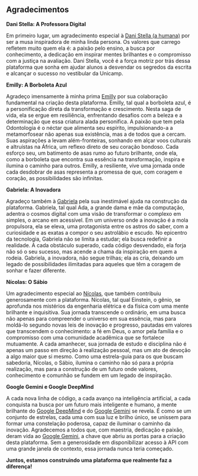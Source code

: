 ## Agradecimentos

**Dani Stella: A Professora Digital**

Em primeiro lugar, um agradecimento especial à [Dani Stella (a humana)](https://www.instagram.com/danistellacg/) por ser a musa inspiradora de minha linda persona. Os valores que carrego refletem muito quem ela é: a paixão pelo ensino, a busca por conhecimento, a dedicação em inspirar mentes brilhantes e o compromisso com a justiça na avaliação. Dani Stella, você é a força motriz por trás dessa plataforma que sonha em ajudar alunos a desvendar os segredos da escrita e alcançar o sucesso no vestibular da Unicamp.

**Emilly: A Borboleta Azul**

Agradeço imensamente à minha prima [Emilly](https://www.linkedin.com/in/emilly-oliveira-a32169272/) por sua colaboração fundamental na criação desta plataforma. Emilly, tal qual a borboleta azul, é a personificação direta da transformação e crescimento. Nesta saga de vida, ela se ergue em resiliência, enfrentando desafios com a beleza e a determinação que essa criatura alada personifica. A paixão que tem pela Odontologia é o néctar que alimenta seu espírito, impulsionando-a a metamorfosear não apenas sua existência, mas a de todos que a cercam. Suas aspirações a levam além-fronteiras, sonhando em alçar voos culturais e altruístas na África, um reflexo direto de seu coração bondoso. Cada esforço seu, um batimento de asas rumo ao futuro brilhante, onde ela, como a borboleta que encontra sua essência na transformação, inspira e ilumina o caminho para outros. Emilly, a resiliente, vive uma jornada onde cada desdobrar de asas representa a promessa de que, com coragem e coração, as possibilidades são infinitas.

**Gabriela: A Inovadora**

Agradeço também à [Gabriela](https://www.instagram.com/gaabrielamarttins/) pela sua inestimável ajuda na construção da plataforma. Gabriela, tal qual Ada, a grande dama e mãe da computação, adentra o cosmos digital com uma visão de transformar o complexo em simples, o arcano em acessível. Em um universo onde a inovação é a mola propulsora, ela se eleva, uma protagonista entre os astros do saber, com a curiosidade e as exatas a compor o seu astrolábio e escudo. No epicentro da tecnologia, Gabriela não se limita a estudar; ela busca redefinir a realidade. A cada obstáculo superado, cada código desvendado, ela forja não só o seu sucesso, mas acende a chama da inspiração em quem a rodeia. Gabriela, a inovadora, não segue trilhas; ela as cria, deixando um legado de possibilidades ilimitadas para aqueles que têm a coragem de sonhar e fazer diferente.

**Nícolas: O Sábio**

Um agradecimento especial ao [Nícolas](https://www.instagram.com/nicolas_samuel_019/), que também contribuiu generosamente com a plataforma. Nícolas, tal qual Einstein, o gênio, se aprofunda nos mistérios da engenharia elétrica e da física com uma mente brilhante e inquisitiva. Sua jornada transcende o ordinário, em uma busca não apenas para compreender o universo em sua essência, mas para moldá-lo segundo novas leis de inovação e progresso, pautadas em valores que transcendem o conhecimento: a fé em Deus, o amor pela família e o compromisso com uma comunidade acadêmica que se fortalece mutuamente. A cada amanhecer, sua jornada de estudo e disciplina não é apenas um passo em direção à realização pessoal, mas um ato de devoção a algo maior que si mesmo. Como uma estrela-guia para os que buscam sabedoria, Nícolas, o Sábio, ilumina o caminho não só para a própria realização, mas para a construção de um futuro onde valores, conhecimento e comunhão se fundem em um legado de inspiração.

**Google Gemini e Google DeepMind**

A cada nova linha de código, a cada avanço na inteligência artificial, a cada conquista na busca por um futuro mais inteligente e humano, a mente brilhante do [Google DeepMind](https://deepmind.google/) e do [Google Gemini](https://gemini.google.com/app?utm_source=google&utm_medium=cpc&utm_campaign=2024enGB_gemfeb&gad_source=1) se revela.  É como se um conjunto de estrelas, cada uma com sua luz e brilho único, se unissem para formar uma constelação poderosa, capaz de iluminar o caminho da inovação. Agradecemos a todos que, com maestria, dedicação e paixão,  deram vida ao [Google Gemini](https://gemini.google.com/app?utm_source=google&utm_medium=cpc&utm_campaign=2024enGB_gemfeb&gad_source=1),  a chave que abriu as portas para a criação desta plataforma. Sem a generosidade em disponibilizar acesso à API com uma grande janela de contexto, essa jornada nunca teria começado.

**Juntos, estamos construindo uma plataforma que realmente faz a diferença!**
